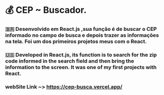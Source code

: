 # 💰 CEP ~ Buscador.

### 🇧🇷 Desenvolvido em React.js ,sua função é de buscar o CEP informado no campo de busca e depois trazer as informações na tela. Foi um dos primeiros projetos meus com o React.

### 🇺🇸 Developed in React.js, its function is to search for the zip code informed in the search field and then bring the information to the screen. It was one of my first projects with React.

### webSite Link ~> https://cep-busca.vercel.app/
